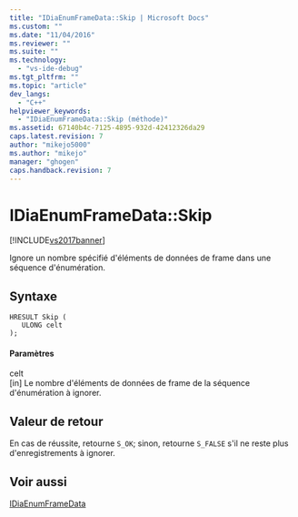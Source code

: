 ```yaml
---
title: "IDiaEnumFrameData::Skip | Microsoft Docs"
ms.custom: ""
ms.date: "11/04/2016"
ms.reviewer: ""
ms.suite: ""
ms.technology: 
  - "vs-ide-debug"
ms.tgt_pltfrm: ""
ms.topic: "article"
dev_langs: 
  - "C++"
helpviewer_keywords: 
  - "IDiaEnumFrameData::Skip (méthode)"
ms.assetid: 67140b4c-7125-4895-932d-42412326da29
caps.latest.revision: 7
author: "mikejo5000"
ms.author: "mikejo"
manager: "ghogen"
caps.handback.revision: 7
---
```

# IDiaEnumFrameData::Skip
[!INCLUDE[vs2017banner](../../code-quality/includes/vs2017banner.md)]

Ignore un nombre spécifié d'éléments de données de frame dans une séquence d'énumération.  
  
## Syntaxe  
  
```cpp#  
HRESULT Skip (   
   ULONG celt  
);  
```  
  
#### Paramètres  
 celt  
 \[in\]  Le nombre d'éléments de données de frame de la séquence d'énumération à ignorer.  
  
## Valeur de retour  
 En cas de réussite, retourne `S_OK`; sinon, retourne `S_FALSE` s'il ne reste plus d'enregistrements à ignorer.  
  
## Voir aussi  
 [IDiaEnumFrameData](../../debugger/debug-interface-access/idiaenumframedata.md)